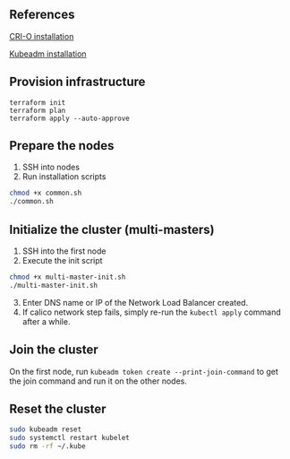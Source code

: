 ## References
[CRI-O installation](https://github.com/cri-o/packaging/blob/main/README.md)

[Kubeadm installation](https://kubernetes.io/docs/setup/production-environment/tools/kubeadm/install-kubeadm/)

## Provision infrastructure
```bashe 
terraform init
terraform plan
terraform apply --auto-approve
```

## Prepare the nodes
1. SSH into nodes
2. Run installation scripts
```bash
chmod +x common.sh
./common.sh
```

## Initialize the cluster (multi-masters)
1. SSH into the first node
2. Execute the init script
```bash
chmod +x multi-master-init.sh
./multi-master-init.sh
```
3. Enter DNS name or IP of the Network Load Balancer created.
4. If calico network step fails, simply re-run the `kubectl apply` command after a while.


## Join the cluster
On the first node, run `kubeadm token create --print-join-command` to get the join command and run it on the other nodes.

## Reset the cluster
```bash
sudo kubeadm reset
sudo systemctl restart kubelet
sudo rm -rf ~/.kube
```